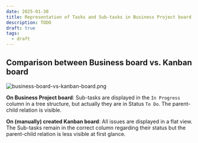 ```yaml
---
date: 2025-01-30
title: Representation of Tasks and Sub-tasks in Business Project board vs. Kanban board
description: TODO
draft: true
tags:
  - draft
---
```


## Comparison between Business board vs. Kanban board

![business-board-vs-kanban-board.png](/images/business-board-vs-kanban-board.png)

**On Business Project board**: Sub-tasks are displayed in the `In Progress` column in a tree structure, but actually they are in Status `To Do`. The parent-child relation is visible.

**On (manually) created Kanban board**: All issues are displayed in a flat view. The Sub-tasks remain in the correct column regarding their status but the parent-child relation is less visible at first glance.
